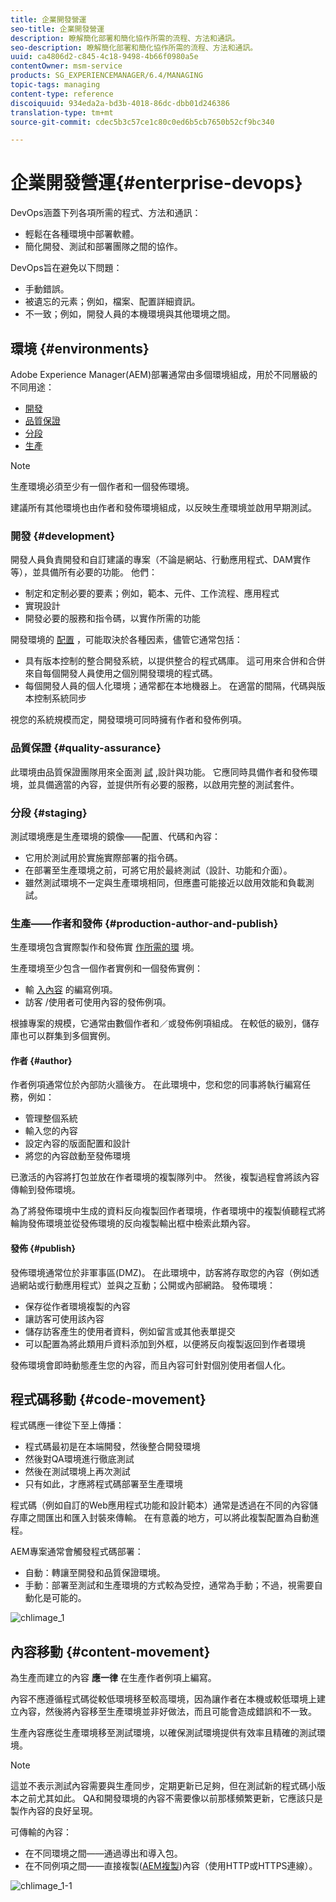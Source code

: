 ```yaml
---
title: 企業開發營運
seo-title: 企業開發營運
description: 瞭解簡化部署和簡化協作所需的流程、方法和通訊。
seo-description: 瞭解簡化部署和簡化協作所需的流程、方法和通訊。
uuid: ca4806d2-c845-4c18-9498-4b66f0980a5e
contentOwner: msm-service
products: SG_EXPERIENCEMANAGER/6.4/MANAGING
topic-tags: managing
content-type: reference
discoiquuid: 934eda2a-bd3b-4018-86dc-dbb01d246386
translation-type: tm+mt
source-git-commit: cdec5b3c57ce1c80c0ed6b5cb7650b52cf9bc340

---
```



# 企業開發營運{#enterprise-devops}

DevOps涵蓋下列各項所需的程式、方法和通訊：

* 輕鬆在各種環境中部署軟體。
* 簡化開發、測試和部署團隊之間的協作。

DevOps旨在避免以下問題：

* 手動錯誤。
* 被遺忘的元素；例如，檔案、配置詳細資訊。
* 不一致；例如，開發人員的本機環境與其他環境之間。

## 環境 {#environments}

Adobe Experience Manager(AEM)部署通常由多個環境組成，用於不同層級的不同用途：

* [開發](#development)
* [品質保證](#quality-assurance)
* [分段](#staging)
* [生產](#production-author-and-publish)

>[!NOTE]
>
>生產環境必須至少有一個作者和一個發佈環境。
>
>建議所有其他環境也由作者和發佈環境組成，以反映生產環境並啟用早期測試。

### 開發 {#development}

開發人員負責開發和自訂建議的專案（不論是網站、行動應用程式、DAM實作等），並具備所有必要的功能。 他們：

* 制定和定制必要的要素；例如，範本、元件、工作流程、應用程式
* 實現設計
* 開發必要的服務和指令碼，以實作所需的功能

開發環境的 [配置](/help/sites-developing/best-practices.md) ，可能取決於各種因素，儘管它通常包括：

* 具有版本控制的整合開發系統，以提供整合的程式碼庫。 這可用來合併和合併來自每個開發人員使用之個別開發環境的程式碼。
* 每個開發人員的個人化環境；通常都在本地機器上。 在適當的間隔，代碼與版本控制系統同步

視您的系統規模而定，開發環境可同時擁有作者和發佈例項。

### 品質保證 {#quality-assurance}

此環境由品質保證團隊用來全面測 [試](/help/sites-developing/test-plan.md) ,設計與功能。 它應同時具備作者和發佈環境，並具備適當的內容，並提供所有必要的服務，以啟用完整的測試套件。

### 分段 {#staging}

測試環境應是生產環境的鏡像——配置、代碼和內容：

* 它用於測試用於實施實際部署的指令碼。
* 在部署至生產環境之前，可將它用於最終測試（設計、功能和介面）。
* 雖然測試環境不一定與生產環境相同，但應盡可能接近以啟用效能和負載測試。

### 生產——作者和發佈 {#production-author-and-publish}

生產環境包含實際製作和發佈實 [作所需的環](/help/sites-authoring/author.md#concept-of-authoring-and-publishing) 境。

生產環境至少包含一個作者實例和一個發佈實例：

* 輸 [入內容](#author) 的編寫例項。
* 訪客 [](#publish) /使用者可使用內容的發佈例項。

根據專案的規模，它通常由數個作者和／或發佈例項組成。 在較低的級別，儲存庫也可以群集到多個實例。

#### 作者 {#author}

作者例項通常位於內部防火牆後方。 在此環境中，您和您的同事將執行編寫任務，例如：

* 管理整個系統
* 輸入您的內容
* 設定內容的版面配置和設計
* 將您的內容啟動至發佈環境

已激活的內容將打包並放在作者環境的複製隊列中。 然後，複製過程會將該內容傳輸到發佈環境。

為了將發佈環境中生成的資料反向複製回作者環境，作者環境中的複製偵聽程式將輪詢發佈環境並從發佈環境的反向複製輸出框中檢索此類內容。

#### 發佈 {#publish}

發佈環境通常位於非軍事區(DMZ)。 在此環境中，訪客將存取您的內容（例如透過網站或行動應用程式）並與之互動；公開或內部網路。 發佈環境：

* 保存從作者環境複製的內容
* 讓訪客可使用該內容
* 儲存訪客產生的使用者資料，例如留言或其他表單提交
* 可以配置為將此類用戶資料添加到外框，以便將反向複製返回到作者環境

發佈環境會即時動態產生您的內容，而且內容可針對個別使用者個人化。

## 程式碼移動 {#code-movement}

程式碼應一律從下至上傳播：

* 程式碼最初是在本端開發，然後整合開發環境
* 然後對QA環境進行徹底測試
* 然後在測試環境上再次測試
* 只有如此，才應將程式碼部署至生產環境

程式碼（例如自訂的Web應用程式功能和設計範本）通常是透過在不同的內容儲存庫之間匯出和匯入封裝來傳輸。 在有意義的地方，可以將此複製配置為自動進程。

AEM專案通常會觸發程式碼部署：

* 自動：轉讓至開發和品質保證環境。
* 手動：部署至測試和生產環境的方式較為受控，通常為手動；不過，視需要自動化是可能的。

![chlimage_1](assets/chlimage_1.png)

## 內容移動 {#content-movement}

為生產而建立的內容 **應一律** 在生產作者例項上編寫。

內容不應遵循程式碼從較低環境移至較高環境，因為讓作者在本機或較低環境上建立內容，然後將內容移至生產環境並非好做法，而且可能會造成錯誤和不一致。

生產內容應從生產環境移至測試環境，以確保測試環境提供有效率且精確的測試環境。

>[!NOTE]
>
>這並不表示測試內容需要與生產同步，定期更新已足夠，但在測試新的程式碼小版本之前尤其如此。 QA和開發環境的內容不需要像以前那樣頻繁更新，它應該只是製作內容的良好呈現。

可傳輸的內容：

* 在不同環境之間——通過導出和導入包。
* 在不同例項之間——直接複製([AEM複製](/help/sites-deploying/replication.md))內容（使用HTTP或HTTPS連線）。

![chlimage_1-1](assets/chlimage_1-1.png)